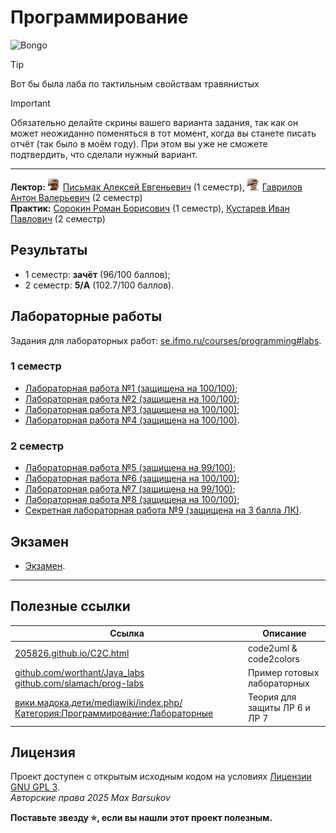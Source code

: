 # Программирование

<img alt="Bongo" src="https://github.com/maxbarsukov/itmo/blob/master/.docs/bongo.gif" height="250">

> [!TIP]
> Вот бы была лаба по тактильным свойствам травянистых

> [!IMPORTANT]
> Обязательно делайте скрины вашего варианта задания, так как он может неожиданно поменяться в тот момент, когда вы станете писать отчёт (так было в моём году). При этом вы уже не сможете подтвердить, что сделали нужный вариант.

---

**Лектор:** <a href="https://github.com/maxbarsukov/itmo/blob/master/.docs/tap-tap/README.md"><img alt="pismak" src="https://github.com/maxbarsukov/itmo/blob/master/.docs/tap-tap/pismak.gif" height="20"></a> [Письмак Алексей Евгеньевич](https://my.itmo.ru/persons/160739) (1 семестр), <a href="https://github.com/maxbarsukov/itmo/blob/master/.docs/tap-tap/README.md"><img alt="gavrilov" src="https://github.com/maxbarsukov/itmo/blob/master/.docs/tap-tap/gavrilov.gif" height="20"></a> [Гаврилов Антон Валерьевич](https://my.itmo.ru/persons/105394) (2 семестр) \
**Практик:** [Сорокин Роман Борисович](https://my.itmo.ru/persons/223875) (1 семестр), [Кустарев Иван Павлович](https://my.itmo.ru/persons/309681) (2 семестр)

## Результаты

- 1 семестр: **зачёт** (96/100 баллов);
- 2 семестр: **5/A** (102.7/100 баллов).

## Лабораторные работы

Задания для лабораторных работ: [se.ifmo.ru/courses/programming#labs](https://se.ifmo.ru/courses/programming#labs).

### 1 семестр

- [Лабораторная работа №1 (защищена на 100/100)](./%D0%BB%D0%B0%D0%B1%D0%BE%D1%80%D0%B0%D1%82%D0%BE%D1%80%D0%BD%D1%8B%D0%B5/lab1);
- [Лабораторная работа №2 (защищена на 100/100)](./%D0%BB%D0%B0%D0%B1%D0%BE%D1%80%D0%B0%D1%82%D0%BE%D1%80%D0%BD%D1%8B%D0%B5/lab2);
- [Лабораторная работа №3 (защищена на 100/100)](./%D0%BB%D0%B0%D0%B1%D0%BE%D1%80%D0%B0%D1%82%D0%BE%D1%80%D0%BD%D1%8B%D0%B5/lab3);
- [Лабораторная работа №4 (защищена на 100/100)](./%D0%BB%D0%B0%D0%B1%D0%BE%D1%80%D0%B0%D1%82%D0%BE%D1%80%D0%BD%D1%8B%D0%B5/lab4).

### 2 семестр

- [Лабораторная работа №5 (защищена на 99/100)](./%D0%BB%D0%B0%D0%B1%D0%BE%D1%80%D0%B0%D1%82%D0%BE%D1%80%D0%BD%D1%8B%D0%B5/lab5);
- [Лабораторная работа №6 (защищена на 100/100)](./%D0%BB%D0%B0%D0%B1%D0%BE%D1%80%D0%B0%D1%82%D0%BE%D1%80%D0%BD%D1%8B%D0%B5/lab6);
- [Лабораторная работа №7 (защищена на 99/100)](./%D0%BB%D0%B0%D0%B1%D0%BE%D1%80%D0%B0%D1%82%D0%BE%D1%80%D0%BD%D1%8B%D0%B5/lab7);
- [Лабораторная работа №8 (защищена на 100/100)](./%D0%BB%D0%B0%D0%B1%D0%BE%D1%80%D0%B0%D1%82%D0%BE%D1%80%D0%BD%D1%8B%D0%B5/lab8);
- [Секретная лабораторная работа №9 (защищена на 3 балла ЛК)](./%D0%BB%D0%B0%D0%B1%D0%BE%D1%80%D0%B0%D1%82%D0%BE%D1%80%D0%BD%D1%8B%D0%B5/lab9).

## Экзамен

- [Экзамен](./экзамен/).

---

## Полезные ссылки

| Ссылка | Описание |
| --- | --- |
| [205826.github.io/C2C.html](https://205826.github.io/C2C.html) | code2uml & code2colors |
| [github.com/worthant/Java_labs](https://github.com/worthant/Java_labs) <br> [github.com/slamach/prog-labs](https://github.com/slamach/prog-labs) | Пример готовых лабораторных |
| [вики.мадока.дети/mediawiki/index.php/Категория:Программирование:Лабораторные](https://xn--b1amah.xn--80aalyho.xn--d1acj3b/mediawiki/index.php/%D0%9A%D0%B0%D1%82%D0%B5%D0%B3%D0%BE%D1%80%D0%B8%D1%8F:%D0%9F%D1%80%D0%BE%D0%B3%D1%80%D0%B0%D0%BC%D0%BC%D0%B8%D1%80%D0%BE%D0%B2%D0%B0%D0%BD%D0%B8%D0%B5:%D0%9B%D0%B0%D0%B1%D0%BE%D1%80%D0%B0%D1%82%D0%BE%D1%80%D0%BD%D1%8B%D0%B5) | Теория для защиты ЛР 6 и ЛР 7 |

## Лицензия <a name="license"></a>

Проект доступен с открытым исходным кодом на условиях [Лицензии GNU GPL 3](https://opensource.org/license/gpl-3-0/). \
*Авторские права 2025 Max Barsukov*

**Поставьте звезду :star:, если вы нашли этот проект полезным.**

